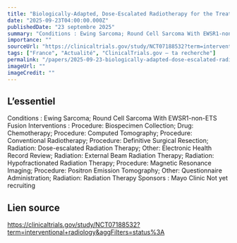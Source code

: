 ```yaml
---
title: "Biologically-Adapted, Dose-Escalated Radiotherapy for the Treatment of Ewing Sarcoma, BEAR Trial"
date: "2025-09-23T04:00:00.000Z"
publishedDate: "23 septembre 2025"
summary: "Conditions : Ewing Sarcoma; Round Cell Sarcoma With EWSR1-non-ETS Fusion Interventions : Procedure: Biospecimen Collection; Drug: Chemotherapy; Procedure: Computed Tomography; Procedure: Conventional Radiotherapy; Procedure: Definitive Surgical Resection; Radiation: Dose-escalated Radiation Therapy; Other: Electronic Health Record Review; Radiation: External Beam Radiation Therapy; Radiation: Hypofractionated Radiation Therapy; Procedure: Magnetic Resonance Imaging; Procedure: Positron Emission Tomography; Other: Questionnaire Administration; Radiation: Radiation Therapy Sponsors : Mayo Clinic Not yet recruiting"
importance: ""
sourceUrl: "https://clinicaltrials.gov/study/NCT07188532?term=interventional+radiology&aggFilters=status%3A"
tags: ["France", "Actualité", "ClinicalTrials.gov — ta recherche"]
permalink: "/papers/2025-09-23-biologically-adapted-dose-escalated-radiotherapy-for-the-treatment-of-ewing-sarcoma-bear-trial"
imageUrl: ""
imageCredit: ""
---
```


## L’essentiel

Conditions : Ewing Sarcoma; Round Cell Sarcoma With EWSR1-non-ETS Fusion Interventions : Procedure: Biospecimen Collection; Drug: Chemotherapy; Procedure: Computed Tomography; Procedure: Conventional Radiotherapy; Procedure: Definitive Surgical Resection; Radiation: Dose-escalated Radiation Therapy; Other: Electronic Health Record Review; Radiation: External Beam Radiation Therapy; Radiation: Hypofractionated Radiation Therapy; Procedure: Magnetic Resonance Imaging; Procedure: Positron Emission Tomography; Other: Questionnaire Administration; Radiation: Radiation Therapy Sponsors : Mayo Clinic Not yet recruiting

## Lien source

https://clinicaltrials.gov/study/NCT07188532?term=interventional+radiology&aggFilters=status%3A
